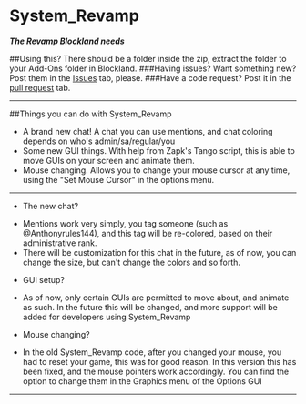 # System_Revamp
___The Revamp Blockland needs___

##Using this?
    There should be a folder inside the zip, extract the folder to your Add-Ons folder in Blockland.
###Having issues? Want something new?
Post them in the [Issues](https://github.com/Anthonyrules144/Script_Eval/issues) tab, please.
###Have a code request?
Post it in the [pull request](https://github.com/Anthonyrules144/Script_Eval/pulls) tab.

___

##Things you can do with System_Revamp
* A brand new chat! A chat you can use mentions, and chat coloring depends on who's admin/sa/regular/you
* Some new GUI things. With help from Zapk's Tango script, this is able to move GUIs on your screen and animate them.
* Mouse changing. Allows you to change your mouse cursor at any time, using the "Set Mouse Cursor" in the options menu.

___

* The new chat?
 - Mentions work very simply, you tag someone (such as @Anthonyrules144), and this tag will be re-colored, based on their administrative rank.
 - There will be customization for this chat in the future, as of now, you can change the size, but can't change the colors and so forth.
* GUI setup?
 - As of now, only certain GUIs are permitted to move about, and animate as such. In the future this will be changed, and more support will be added for developers using System_Revamp
* Mouse changing?
 - In the old System_Revamp code, after you changed your mouse, you had to reset your game, this was for good reason. In this version this has been fixed, and the mouse pointers work accordingly. You can find the option to change them in the Graphics menu of the Options GUI

___
